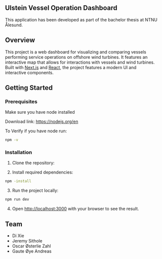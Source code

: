 ## Ulstein Vessel Operation Dashboard
This application has been developed as part of the bachelor thesis at NTNU Ålesund.

## Overview
This project is a web dashboard for visualizing and comparing vessels performing service operations on offshore wind turbines. It features an interactive map that allows for interactions with vessels and wind turbines. 
Built with [Next.js](https://nextjs.org/) and [React](https://react.dev/), the project features a modern UI and interactive components.

## Getting Started
### Prerequisites

Make sure you have node installed

Download link: https://nodejs.org/en

To Verify if you have node run:

```bash
npm -v
```

### Installation
1. Clone the repository:

2. Install required dependencies:
```bash
npm -install
```

3. Run the project locally:

```bash
npm run dev
```

4. Open [http://localhost:3000](http://localhost:3000) with your browser to see the result.



## Team
* Di Xie
* Jeremy Sithole
* Oscar Østerlie Zahl
* Gaute Øye Andreas


